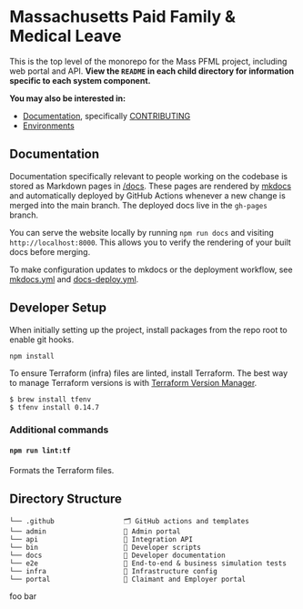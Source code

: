 # Massachusetts Paid Family & Medical Leave

This is the top level of the monorepo for the Mass PFML project, including web portal and API. **View the `README` in each child directory for information specific to each system component.**

**You may also be interested in:**

- [Documentation](https://eolwd.github.io/pfml), specifically [CONTRIBUTING](https://eolwd.github.io/pfml/contributing)
- [Environments](https://lwd.atlassian.net/wiki/spaces/DD/pages/246612440/Environments)

## Documentation

Documentation specifically relevant to people working on the codebase is stored as Markdown pages in [/docs](./docs). These pages are rendered by [mkdocs](https://www.mkdocs.org/) and automatically deployed by GitHub Actions whenever a new change is merged into the main branch. The deployed docs live in the `gh-pages` branch.

You can serve the website locally by running `npm run docs` and visiting `http://localhost:8000`. This allows you to verify the rendering of your built docs before merging.

To make configuration updates to mkdocs or the deployment workflow, see [mkdocs.yml](./mkdocs.yml) and [docs-deploy.yml](./.github/workflows/docs-deploy.yml).

## Developer Setup

When initially setting up the project, install packages from the repo root to enable git hooks.

```
npm install
```

To ensure Terraform (infra) files are linted, install Terraform. The best way to manage Terraform versions is with [Terraform Version Manager](https://github.com/tfutils/tfenv).

```
$ brew install tfenv
$ tfenv install 0.14.7
```

### Additional commands

#### `npm run lint:tf`

Formats the Terraform files.

## Directory Structure

```
└── .github                 🗂 GitHub actions and templates
└── admin                   🔑 Admin portal
└── api                     🔀 Integration API
└── bin                     🤖 Developer scripts
└── docs                    🔖 Developer documentation
└── e2e                     🏁 End-to-end & business simulation tests
└── infra                   🌲 Infrastructure config
└── portal                  🚪 Claimant and Employer portal
```

foo
bar
